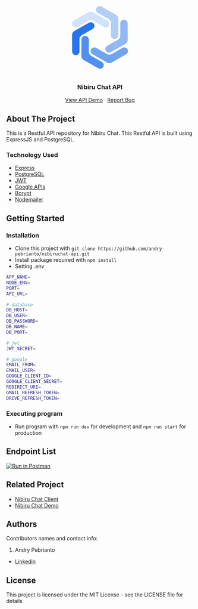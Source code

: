 <div align="center">
  <svg width="200" height="200" viewBox="0 0 150 150" fill="none" xmlns="http://www.w3.org/2000/svg">
<path opacity="0.2" d="M61.4389 24.4986L90.396 41.1433C92.6827 42.4577 94.0925 44.8941 94.0925 47.5317C94.0925 53.1977 87.9642 56.7437 83.0519 53.92L61.4389 41.4967C58.3533 39.7231 54.5576 39.7231 51.472 41.4967L29.859 53.92C24.9466 56.7437 18.8184 53.1977 18.8184 47.5317C18.8184 44.8941 20.2281 42.4577 22.5148 41.1433L51.472 24.4986C54.5576 22.7249 58.3533 22.7249 61.4389 24.4986Z" fill="#2675EC"/>
<path opacity="0.35" d="M112.335 37.9618L112.186 70.8374C112.174 73.4494 110.764 75.8512 108.481 77.15C103.502 79.9829 97.2599 76.3741 97.2858 70.6772L97.3957 46.4609C97.4121 42.8535 95.4519 39.5079 92.2733 37.7182L70.9352 25.7039C65.9154 22.8775 65.8647 15.7465 70.8442 12.9136C73.1273 11.6147 75.9428 11.6128 78.2444 12.9087L107.212 29.2191C110.391 31.0088 112.351 34.3545 112.335 37.9618Z" fill="#2675EC"/>
<path opacity="0.5" d="M126.032 88.3297L97.0644 104.64C94.7628 105.936 91.9473 105.934 89.6642 104.635C84.6847 101.802 84.7354 94.6713 89.7552 91.845L111.093 79.8306C114.272 78.041 116.232 74.6953 116.216 71.088L116.106 46.8716C116.08 41.1747 122.322 37.5659 127.301 40.3988C129.584 41.6977 130.994 44.0994 131.006 46.7115L131.155 79.5871C131.171 83.1944 129.211 86.5401 126.032 88.3297Z" fill="#2675EC"/>
<path opacity="0.65" d="M89.11 125.395L60.1528 108.75C57.8661 107.435 56.4563 104.999 56.4563 102.361C56.4563 96.6953 62.5846 93.1494 67.4969 95.973L89.11 108.396C92.1955 110.17 95.9913 110.17 99.0769 108.396L120.69 95.973C125.602 93.1494 131.73 96.6953 131.73 102.361C131.73 104.999 130.321 107.435 128.034 108.75L99.0769 125.395C95.9913 127.168 92.1955 127.168 89.11 125.395Z" fill="#2675EC"/>
<path opacity="0.8" d="M37.665 112.038L37.8144 79.1626C37.8262 76.5506 39.2356 74.1488 41.5187 72.85C46.4982 70.0171 52.7401 73.6259 52.7142 79.3228L52.6043 103.539C52.5879 107.146 54.5481 110.492 57.7267 112.282L79.0648 124.296C84.0846 127.122 84.1353 134.254 79.1558 137.086C76.8727 138.385 74.0572 138.387 71.7556 137.091L42.7875 120.781C39.6089 118.991 37.6487 115.646 37.665 112.038Z" fill="#2675EC"/>
<path d="M23.9675 61.6703L52.9356 45.3599C55.2372 44.064 58.0527 44.0658 60.3358 45.3647C65.3153 48.1976 65.2646 55.3287 60.2448 58.155L38.9068 70.1694C35.7282 71.959 33.7679 75.3047 33.7843 78.912L33.8943 103.128C33.9202 108.825 27.6783 112.434 22.6987 109.601C20.4156 108.302 19.0063 105.901 18.9944 103.289L18.8451 70.4129C18.8287 66.8056 20.789 63.4599 23.9675 61.6703Z" fill="#2675EC"/>
</svg>
</div>
<h3 align="center">Nibiru Chat API</h3>
<p align="center">
  <a href="https://nibiru-chat.herokuapp.com/">View API Demo</a>
  ·
  <a href="https://github.com/andry-pebrianto/nibiruchat-api/issues">Report Bug</a>
</p>

<!-- ABOUT THE PROJECT -->

## About The Project

This is a Restful API repository for Nibiru Chat. This Restful API is built using ExpressJS and PostgreSQL.

### Technology Used

- [Express](https://expressjs.com/)
- [PostgreSQL](https://www.postgresql.org/)
- [JWT](https://jwt.io/)
- [Google APIs](https://github.com/googleapis/google-api-nodejs-client)
- [Bcrypt](https://www.npmjs.com/package/bcrypt)
- [Nodemailer](https://nodemailer.com/about/)

## Getting Started

### Installation

- Clone this project with `git clone https://github.com/andry-pebrianto/nibiruchat-api.git`
- Install package required with `npm install`
- Setting .env

```bash
APP_NAME=
NODE_ENV=
PORT=
API_URL=

# database
DB_HOST=
DB_USER=
DB_PASSWORD=
DB_NAME=
DB_PORT=

# jwt
JWT_SECRET=

# google
EMAIL_FROM=
EMAIL_USER=
GOOGLE_CLIENT_ID=
GOOGLE_CLIENT_SECRET=
REDIRECT_URI=
GMAIL_REFRESH_TOKEN=
DRIVE_REFRESH_TOKEN=
```

### Executing program

- Run program with `npm run dev` for development and `npm run start` for production

## Endpoint List

[![Run in Postman](https://run.pstmn.io/button.svg)](https://app.getpostman.com/run-collection/13299472-95b35893-0243-4e38-aa85-c16051da1c37?action=collection%2Ffork&collection-url=entityId%3D13299472-95b35893-0243-4e38-aa85-c16051da1c37%26entityType%3Dcollection%26workspaceId%3Dfe5f6a4d-a8db-4a39-9852-e54fd7754e4c)

<!-- RELATED PROJECT -->

## Related Project

- [Nibiru Chat Client](https://github.com/andry-pebrianto/nibiruchat-client)
- [Nibiru Chat Demo](https://nibiruchat.netlify.app/)

## Authors

Contributors names and contact info:

1. Andry Pebrianto

- [Linkedin](https://www.linkedin.com/in/andry-pebrianto)

## License

This project is licensed under the MIT License - see the LICENSE file for details
